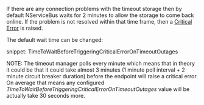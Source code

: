 If there are any connection problems with the timeout storage then by default NServiceBus waits for 2 minutes to allow the storage to come back online. If the problem is not resolved within that time frame, then a [Critical Error](/nservicebus/hosting/critical-errors.md) is raised. 

The default wait time can be changed:

snippet: TimeToWaitBeforeTriggeringCriticalErrorOnTimeoutOutages

NOTE: The timeout manager polls every minute which means that in theory it could be that it could take almost 3 minutes (1 minute poll interval + 2 minute circuit breaker duration) before the endpoint will raise a critical error. On average that means any configured *TimeToWaitBeforeTriggeringCriticalErrorOnTimeoutOutages* value will be actually take 30 seconds more.
